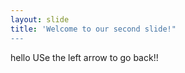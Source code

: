 ```yaml
---
layout: slide
title: 'Welcome to our second slide!" 
---
```

hello 
USe the left arrow to go back!! 
